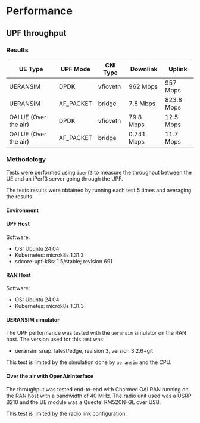 # Performance

## UPF throughput

### Results

| UE Type               | UPF Mode  | CNI Type | Downlink   | Uplink     |
| --------------------- | --------- | -------- | ---------  | ---------  |
| UERANSIM              | DPDK      | vfioveth | 962 Mbps   | 957 Mbps   |
| UERANSIM              | AF_PACKET | bridge   | 7.8 Mbps   | 823.8 Mbps |
| OAI UE (Over the air) | DPDK      | vfioveth | 79.8 Mbps  | 12.5 Mbps  |
| OAI UE (Over the air) | AF_PACKET | bridge   | 0.741 Mbps | 11.7 Mbps  |

### Methodology

Tests were performed using `iperf3` to measure the throughput between the
UE and an iPerf3 server going through the UPF.

The tests results were obtained by running each test 5 times and averaging the
results.

#### Environment

#### UPF Host

Software:
- OS: Ubuntu 24.04
- Kubernetes: microk8s 1.31.3
- sdcore-upf-k8s: 1.5/stable; revision 691

#### RAN Host

Software:
- OS: Ubuntu 24.04
- Kubernetes: microk8s 1.31.3

#### UERANSIM simulator

The UPF performance was tested with the `ueransim` simulator on the RAN host.
The version used for this test was:

- ueransim snap: latest/edge, revision 3, version 3.2.6+git

This test is limited by the simulation done by `ueransim` and the CPU.

#### Over the air with OpenAirInterface

The throughput was tested end-to-end with Charmed OAI RAN running on the RAN host
with a bandwidth of 40 MHz. The radio unit used was a USRP B210 and the UE module
was a Quectel RM520N-GL over USB.

This test is limited by the radio link configuration.
